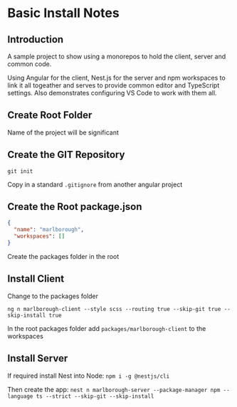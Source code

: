 # Basic Install Notes

## Introduction

A sample project to show using a monorepos to hold the client, server and common code.

Using Angular for the client, Nest.js for the server and npm workspaces to link it all togeather and serves to provide common editor and TypeScript settings.
Also demonstrates configuring VS Code to work with them all.

## Create Root Folder

Name of the project will be significant

## Create the GIT Repository

`git init`

Copy in a standard `.gitignore` from another angular project

## Create the Root package.json

```json
{
  "name": "marlborough",
  "workspaces": []
}
```

Create the packages folder in the root

## Install Client

Change to the packages folder

`ng n marlborough-client --style scss --routing true --skip-git true --skip-install true`

In the root packages folder add `packages/marlborough-client` to the workspaces

## Install Server

If required install Nest into Node: `npm i -g @nestjs/cli`

Then create the app: `nest n marlborough-server --package-manager npm --language ts --strict --skip-git --skip-install`
